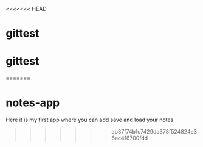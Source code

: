 <<<<<<< HEAD
# gittest
# gittest
=======
# notes-app
Here it is my first app where you can add save and load your notes
>>>>>>> ab37f74b1c7429da378f524824e36ac416700fdd
